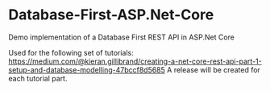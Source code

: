 # Database-First-ASP.Net-Core
Demo implementation of a Database First REST API in ASP.Net Core

Used for the following set of tutorials: https://medium.com/@kieran.gillibrand/creating-a-net-core-rest-api-part-1-setup-and-database-modelling-47bccf8d5685
A release will be created for each tutorial part.
